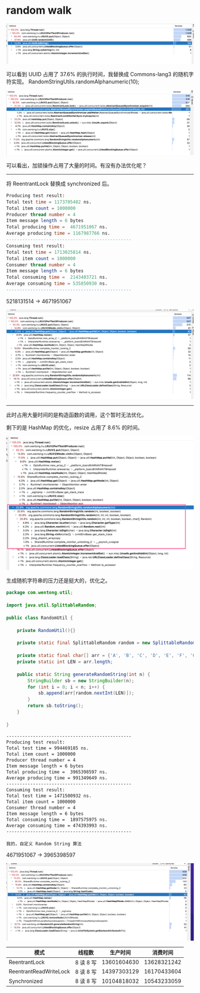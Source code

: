 # random walk

![Untitled](random%20walk%208f03455117ae423e9294cae61fc8a024/Untitled.png)

可以看到 UUID 占用了 37.6% 的执行时间，我替换成 Commons-lang3 的随机字符实现。 RandomStringUtils.randomAlphanumeric(10);

![Untitled](random%20walk%208f03455117ae423e9294cae61fc8a024/Untitled%201.png)

可以看出，加锁操作占用了大量的时间。有没有办法优化呢？

---

将 ReentrantLock 替换成 synchronized 后。

```sql
Producing test result:
Total test time = 1173705482 ns.
Total item count = 1000000
Producer thread number = 4
Item message length = 6 bytes
Total producing time =  4671951067 ns.
Average producing time = 1167987766 ns.
-----------------------------------------------
Consuming test result:
Total test time = 1713025814 ns.
Total item count = 1000000
Consumer thread number = 4
Item message length = 6 bytes
Total consuming time =  2143403721 ns.
Average consuming time = 535850930 ns.
-----------------------------------------------
```

5218131514 → 4671951067

![Untitled](random%20walk%208f03455117ae423e9294cae61fc8a024/Untitled%202.png)

---

此时占用大量时间的是构造函数的调用，这个暂时无法优化。

剩下的是 HashMap 的优化，resize 占用了 8.6% 的时间。

![Untitled](random%20walk%208f03455117ae423e9294cae61fc8a024/Untitled%203.png)

生成随机字符串的压力还是挺大的，优化之。

```java
package com.wentong.util;

import java.util.SplittableRandom;

public class RandomUtil {

    private RandomUtil(){}

    private static final SplittableRandom random = new SplittableRandom();

    private static final char[] arr = {'A', 'B', 'C', 'D', 'E', 'F', 'G', 'H', 'I', 'J', 'K', 'L', 'M', 'N', 'O', 'P', 'Q', 'R', 'S', 'T', 'U', 'V', 'W', 'X', 'Y', 'Z', 'a', 'b', 'c', 'd', 'e', 'f', 'g', 'h', 'i', 'j', 'k', 'l', 'm', 'n', 'o', 'p', 'q', 'r', 's', 't', 'u', 'v', 'w', 'x', 'y', 'z'};
    private static int LEN = arr.length;

    public static String generateRandomString(int n) {
        StringBuilder sb = new StringBuilder(n);
        for (int i = 0; i < n; i++) {
            sb.append(arr[random.nextInt(LEN)]);
        }
        return sb.toString();
    }

}
```

```
-----------------------------------------------
Producing test result:
Total test time = 994469185 ns.
Total item count = 1000000
Producer thread number = 4
Item message length = 6 bytes
Total producing time =  3965398597 ns.
Average producing time = 991349649 ns.
-----------------------------------------------
Consuming test result:
Total test time = 1471500932 ns.
Total item count = 1000000
Consumer thread number = 4
Item message length = 6 bytes
Total consuming time =  1897575975 ns.
Average consuming time = 474393993 ns.
-----------------------------------------------

我的，自定义 Random String 算法
```

4671951067 → 3965398597

![Untitled](random%20walk%208f03455117ae423e9294cae61fc8a024/Untitled%204.png)

| 模式 | 线程数 | 生产时间 | 消费时间 |
| --- | --- | --- | --- |
| ReentrantLock | 8 读 8 写 | 13601604630 | 13628321242 |
| ReentrantReadWriteLock | 8 读 8 写 | 14397303129 | 16170433604 |
| Synchronized | 8 读 8 写 | 10104818032 | 10543233059 |